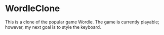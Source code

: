 # WordleClone
This is a clone of the popular game Wordle. The game is currently playable; however, my next goal is to style the keyboard.
